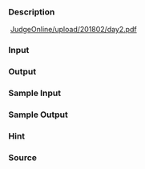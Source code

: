 
### Description
 [JudgeOnline/upload/201802/day2.pdf](/JudgeOnline/upload/201802/day2.pdf)
### Input

### Output

### Sample Input

### Sample Output

### Hint

### Source

